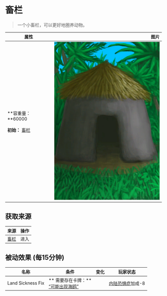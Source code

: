 # 畜栏  
> 一个小畜栏，可以更好地圈养动物。  
  
  属性  |   图片   
 ----  |  ----:   
 **容重量：**60000<br><br>**初始：**	[畜栏](Enclosure.md)  |  ![](Sprite/MudHut.png)   
  
## 获取来源  
来源  |  操作  
----  |  ----  
[畜栏](EnclosureEntrance.md)  |  进入  
## 被动效果 (每15分钟)  
名称  |  条件  |  变化  |  玩家状态  
----  |  ----  |  ----  |  ----  
Land Sickness Fix  |  ** 需要存在卡牌：**<br>[“可能出现海鸥”](tag_Coastal.md)  |    |  [内陆恐惧症](LandSickness.md)加成-8  
